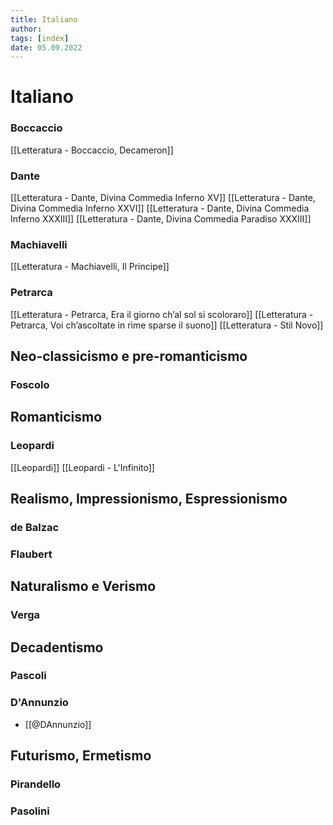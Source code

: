 ```yaml
---
title: Italiano
author:  
tags: [index]
date: 05.09.2022
---
```

# Italiano
### Boccaccio
[[Letteratura - Boccaccio, Decameron]]
### Dante
[[Letteratura - Dante, Divina Commedia Inferno XV]]
[[Letteratura - Dante, Divina Commedia Inferno XXVI]]
[[Letteratura - Dante, Divina Commedia Inferno XXXIII]]
[[Letteratura - Dante, Divina Commedia Paradiso XXXIII]]
### Machiavelli
[[Letteratura - Machiavelli, Il Principe]]
### Petrarca
[[Letteratura - Petrarca, Era il giorno ch’al sol si scoloraro]]
[[Letteratura - Petrarca, Voi ch’ascoltate in rime sparse il suono]]
[[Letteratura - Stil Novo]]

## Neo-classicismo e pre-romanticismo
### Foscolo

## Romanticismo
### Leopardi
[[Leopardi]]
[[Leopardi - L'Infinito]]

## Realismo, Impressionismo, Espressionismo
### de Balzac
### Flaubert

## Naturalismo e Verismo
### Verga

## Decadentismo
### Pascoli 
### D'Annunzio
- [[@DAnnunzio]]

## Futurismo, Ermetismo
### Pirandello
### Pasolini
